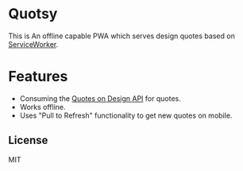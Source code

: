 Quotsy
========

This is An offline capable PWA which serves design quotes based on  [ServiceWorker](https://developer.mozilla.org/en-US/docs/Web/API/Service_Worker_API).

Features
========

- Consuming the [Quotes on Design API](https://quotesondesign.com/api-v4-0/) for quotes.
- Works offline.
- Uses "Pull to Refresh" functionality to get new quotes on mobile.

## License

MIT
